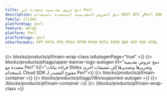 ```yaml
---
title: دمج عروض تقديمية متعددة عبر Perl
description: دمج العروض التقديمية المتعددة باستخدام REST API وPerl SDK مفتوح المصدر
family: slides
platformtag: perl
feature: merge
platform: Perl
platformlogo: perl
otherformats: PPT PPTX PPS PPSX PPTM PPSM POTX POTM ODP OTP PDF HTML
---
```


{{< blocks/products/pf/main-wrap-class isAutogenPage="true" >}}
{{< blocks/products/pf/agp/upper-banner-logo-autogen h1="دمج عروض تقديمية متعددة مع Perl" h2="قراءة بيانات Slides وتحريرها وتصديرها إلى تنسيقات أخرى باستخدام Cloud SDK مفتوح المصدر لـ Perl">}}
{{< blocks/products/pf/main-container >}}
{{< blocks/products/pf/agp/i18n/supported-autogen >}}
{{< /blocks/products/pf/main-container >}}
{{< /blocks/products/pf/main-wrap-class >}}